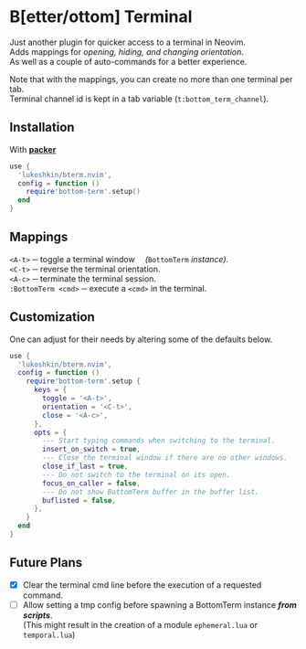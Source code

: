 # B[etter/ottom] Terminal

Just another plugin for quicker access to a terminal in Neovim.  
Adds mappings for _opening, hiding, and changing orientation_.  
As well as a couple of auto-commands for a better experience.

Note that with the mappings, you can create no more than one terminal per tab.  
Terminal channel id is kept in a tab variable (`t:bottom_term_channel`).


## Installation

With [**packer**](https://github.com/wbthomason/packer.nvim)

```lua
use {
  'lukoshkin/bterm.nvim',
  config = function ()
    require'bottom-term'.setup()
  end
}
```


## Mappings

`<A-t>` ─ toggle a terminal window &emsp;_(_`BottomTerm` _instance)._  
`<C-t>` ─ reverse the terminal orientation.  
`<A-c>` ─ terminate the terminal session.  
`:BottomTerm <cmd>` ─ execute a `<cmd>` in the terminal.


## Customization

One can adjust for their needs by altering some of the defaults below.

```lua
use {
  'lukoshkin/bterm.nvim',
  config = function ()
    require'bottom-term'.setup {
      keys = {
        toggle = '<A-t>',
        orientation = '<C-t>',
        close = '<A-c>',
      },
      opts = {
        --- Start typing commands when switching to the terminal.
        insert_on_switch = true,
        --- Close the terminal window if there are no other windows.
        close_if_last = true,
        --- Do not switch to the terminal on its open.
        focus_on_caller = false,
        --- Do not show BottomTerm buffer in the buffer list.
        buflisted = false,
      },
    }
  end
}
```


## Future Plans

- [x] Clear the terminal cmd line before the execution of a requested command.
- [ ] Allow setting a tmp config before spawning a BottomTerm instance ***from scripts***.  
  (This might result in the creation of a module `ephemeral.lua` or `temporal.lua`)
